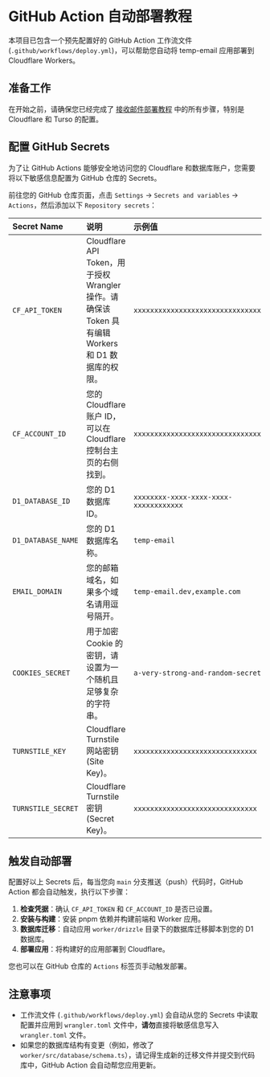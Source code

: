 # GitHub Action 自动部署教程

本项目已包含一个预先配置好的 GitHub Action 工作流文件 (`.github/workflows/deploy.yml`)，可以帮助您自动将 temp-email 应用部署到 Cloudflare Workers。

## 准备工作

在开始之前，请确保您已经完成了 [接收邮件部署教程](/docs/receive-tutorial.md) 中的所有步骤，特别是 Cloudflare 和 Turso 的配置。

## 配置 GitHub Secrets

为了让 GitHub Actions 能够安全地访问您的 Cloudflare 和数据库账户，您需要将以下敏感信息配置为 GitHub 仓库的 Secrets。

前往您的 GitHub 仓库页面，点击 `Settings` -> `Secrets and variables` -> `Actions`，然后添加以下 `Repository secrets`：

| Secret Name        | 说明                                                                                               | 示例值                                 |
| :----------------- | :------------------------------------------------------------------------------------------------- | :------------------------------------- |
| `CF_API_TOKEN`     | Cloudflare API Token，用于授权 Wrangler 操作。请确保该 Token 具有编辑 Workers 和 D1 数据库的权限。 | `xxxxxxxxxxxxxxxxxxxxxxxxxxxxxxxx`     |
| `CF_ACCOUNT_ID`    | 您的 Cloudflare 账户 ID，可以在 Cloudflare 控制台主页的右侧找到。                                  | `xxxxxxxxxxxxxxxxxxxxxxxxxxxxxxxx`     |
| `D1_DATABASE_ID`   | 您的 D1 数据库 ID。                                                                                | `xxxxxxxx-xxxx-xxxx-xxxx-xxxxxxxxxxxx` |
| `D1_DATABASE_NAME` | 您的 D1 数据库名称。                                                                               | `temp-email`                                |
| `EMAIL_DOMAIN`     | 您的邮箱域名，如果多个域名请用逗号隔开。                                                           | `temp-email.dev,example.com`                |
| `COOKIES_SECRET`   | 用于加密 Cookie 的密钥，请设置为一个随机且足够复杂的字符串。                                       | `a-very-strong-and-random-secret`      |
| `TURNSTILE_KEY`    | Cloudflare Turnstile 网站密钥 (Site Key)。                                                         | `xxxxxxxxxxxxxxxxxxxxxxxxxxxxxx`       |
| `TURNSTILE_SECRET` | Cloudflare Turnstile 密钥 (Secret Key)。                                                           | `xxxxxxxxxxxxxxxxxxxxxxxxxxxxxx`       |

## 触发自动部署

配置好以上 Secrets 后，每当您向 `main` 分支推送（push）代码时，GitHub Action 都会自动触发，执行以下步骤：

1.  **检查凭据**：确认 `CF_API_TOKEN` 和 `CF_ACCOUNT_ID` 是否已设置。
2.  **安装与构建**：安装 pnpm 依赖并构建前端和 Worker 应用。
3.  **数据库迁移**：自动应用 `worker/drizzle` 目录下的数据库迁移脚本到您的 D1 数据库。
4.  **部署应用**：将构建好的应用部署到 Cloudflare。

您也可以在 GitHub 仓库的 `Actions` 标签页手动触发部署。

## 注意事项

- 工作流文件 (`.github/workflows/deploy.yml`) 会自动从您的 Secrets 中读取配置并应用到 `wrangler.toml` 文件中，**请勿**直接将敏感信息写入 `wrangler.toml` 文件。
- 如果您的数据库结构有变更（例如，修改了 `worker/src/database/schema.ts`），请记得生成新的迁移文件并提交到代码库中，GitHub Action 会自动帮您应用更新。